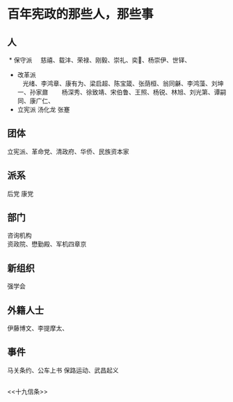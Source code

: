 # 百年宪政的那些人，那些事

## 人 
  * 保守派
     慈禧、载沣、荣禄、刚毅、崇礼、奕、杨崇伊、世铎、    
 * 改革派   
    光绪、李鸿章、康有为、梁启超、陈宝箴、张荫桓、翁同龢、李鸿藻、刘坤一、孙家鼐    
    杨深秀、徐致靖、宋伯鲁、王照、杨锐、林旭、刘光第、谭嗣同、康广仁、   
 * 立宪派
    汤化龙 张蹇
## 团体

立宪派、革命党、清政府、华侨、民族资本家

## 派系
   后党 康党

## 部门
 咨询机构  
 资政院、懋勤殿、军机四章京

## 新组织
 强学会
## 外籍人士
伊藤博文、李提摩太、
## 事件
马关条约、公车上书
保路运动、武昌起义

## 
<<十九信条>>
